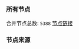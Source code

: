 ### 所有节点
合并节点总数: `5388`
[节点链接](https://github.com/rzhy1/33/raw/master/sub/sub_merge_base64.txt)

### 节点来源
